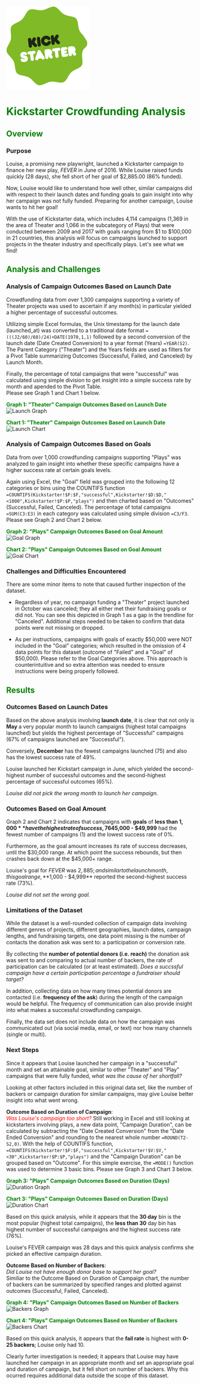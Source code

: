 ![kickstarter logo](./Resources/kickstarter.png)

# **<span style="color:green"> Kickstarter Crowdfunding Analysis </span>**
## <span style="color:green"> Overview </span>

### Purpose
Louise, a promising new playwright, launched a Kickstarter campaign to finance her new play, *_FEVER_* in June of 2016.  While Louise raised funds quickly (28 days), she fell short of her goal of $2,885.00 (86% funded). 

Now, Louise would like to understand how well other, similar campaigns did with respect to their launch dates and funding goals to gain insight into why her campaign was not fully funded. Preparing for another campaign, Louise wants to hit her goal!  

With the use of Kickstarter data, which includes 4,114 campaigns (1,369 in the area of Theater and 1,066 in the subcategory of Plays) that were conducted between 2009 and 2017 with goals ranging from $1 to $100,000 in 21 countries, this analysis will focus on campaigns launched to support projects in the theater industry and specifically plays.  Let's see what we find! 

## <span style="color:green"> Analysis and Challenges </span>

### Analysis of Campaign Outcomes Based on Launch Date
Crowdfunding data from over 1,300 campaigns supporting a variety of Theater projects was used to ascertain if any month(s) in particular yielded a higher percentage of successful outcomes.

Utilizing simple Excel formulas, the Unix timestamp for the launch date (launched_at) was converted to a traditional date format
```=(((J2/60)/60)/24)+DATE(1970,1,1)```
 followed by a second conversion of the launch date (Date Created Conversion) to a year format (Years) ```=YEAR(S2)```.  The Parent Category ("Theater") and the Years fields are used as filters for a Pivot Table summarizing Outcomes (Successful, Failed, and Canceled) by Launch Month.  
 
Finally, the percentage of total campaigns that were "successful" was calculated using simple division to get insight into a simple success rate by month and apended to the Pivot Table.  
Please see Graph 1 and Chart 1 below.

**<span style="color:green">Graph 1: "Theater" Campaign Outcomes Based on Launch Date</span>**
![Launch Graph](./Resources/Theater_Outcomes_Vs_Launch.png)


**<span style="color:green">Chart 1: "Theater" Campaign Outcomes Based on Launch Date</span>**
![Launch Chart](./Resources/Chart_Launch_Date.png)


### Analysis of Campaign Outcomes Based on Goals

Data from over 1,000 crowdfunding campaigns supporting "Plays" was analyzed to gain insight into whether these specific campaigns have a higher success rate at certain goals levels.  

Again using Excel, the "Goal" field was grouped into the following 12 categories or bins using the COUNTIFS function ```=COUNTIFS(Kickstarter!$F:$F,"successful",Kickstarter!$D:$D,"<1000",Kickstarter!$P:$P,"plays")``` and then charted based on "Outcomes" (Successful, Failed, Canceled).  The percentage of total campaigns ```=SUM(C3:E3)``` in each category was calculated using simple division ```=C3/F3```.  Please see Graph 2 and Chart 2 below.  


**<span style="color:green">Graph 2: "Plays" Campaign Outcomes Based on Goal Amount</span>** 
![Goal Graph](./Resources/Outcomes_Vs_Goals.png)

**<span style="color:green">Chart 2: "Plays" Campaign Outcomes Based on Goal Amount</span>**
![Goal Chart](./Resources/Chart_Goals.png)

 

### **Challenges and Difficulties** Encountered
There are some minor items to note that caused further inspection of the dataset.  

* Regardless of year, no campaign funding a "Theater" project launched in October was canceled; they all either met their fundraising goals or did not. You can see this depicted in Graph 1 as a gap in the trendline for "Canceled".  Additional steps needed to be taken to confirm that data points were not missing or dropped.

* As per instructions, campaigns with goals of exactly $50,000 were NOT included in the "Goal" categories; which resulted in the omission of 4 data points for this dataset (outcome of "Failed" and a "Goal" of $50,000).  Please refer to the Goal Categories above.  This approach is counterintuitive and so extra attention was needed to ensure instructions were being properly followed. 
  

## <span style="color:green">Results</span>  

### Outcomes Based on Launch Dates

Based on the above analysis involving **launch date**, it is clear that not only is **May** a very popular month to launch campaigns (highest total campaigns launched) but yields the highest percentage of "Successful" campaigns (67% of campaigns launched are "Successful").

Conversely, **December** has the fewest campaigns launched (75) and also has the lowest success rate of 49%.

Louise launched her Kickstart campaign in June, which yielded the second-highest number of successful outcomes and the second-highest percentage of successful outcomes (65%).

*Louise did not pick the wrong month to launch her campaign.* 

  
### Outcomes Based on Goal Amount

Graph 2 and Chart 2 indicates that campaigns with **goals** of **less than $1,000** have the highest rate of success, 76%.  Meanwhile, the goal range of **$45,000 - $49,999** had the fewest number of campaigns (1) and the lowest success rate of 0%.

Furthermore, as the goal amount increases its rate of success decreases, until the $30,000 range.  At which point the success rebounds, but then crashes back down at the $45,000+ range. 

Louise's goal for *FEVER* was $2,885; and similar to the launch month, this goal range, **$1,000 - $4,999** reported the second-highest success rate (73%).  

*Louise did not set the wrong goal.*  


### Limitations of the Dataset  

While the dataset is a well-rounded collection of campaign data involving different genres of projects, different geographies, launch dates, campaign lengths, and fundraising targets, one data point missing is the number of contacts the donation ask was sent to: a participation or conversion rate.  

By collecting the **number of potential donors (i.e. reach)** the donation ask was sent to and comparing to actual number of backers, the rate of participation can be calculated (or at least estimated). *Does a succssful campaign have a certain participation percentage a fundraiser should target?*

In addition, collecting data on how many times potential donors are contacted (i.e. **frequency of the ask**) during the length of the campaign would be helpful.  The frequency of communication can also provide insight into what makes a successful crowdfunding campaign. 

Finally, the data set does not include data on how the campaign was communicated out (via social media, email, or text) nor how many channels (single or multi). 


### Next Steps

Since it appears that Louise launched her campaign in a "successful" month and set an attainable goal, similar to other "Theater" and "Play" campaigns that were fully funded, *what was the cause of her shortfall?*

Looking at other factors included in this original data set, like the number of backers or campaign duration for similar campaigns, may give Louise better insight into what went wrong.  
  
**Outcome Based on Duration of Campaign**:  
<span style="color:red"> *Was Louise's campaign too short?* </span>  Still working in Excel and still looking at kickstarters involving plays, a new data point, "Campaign Duration", can be calculated by subtracting the "Date Created Conversion" from the "Date Ended Conversion" and rounding to the nearest whole number ```=ROUND(T2-S2,0)```. With the help of COUNTIFS function, ```=COUNTIFS(Kickstarter!$F:$F,"successful",Kickstarter!$V:$V,"<30",Kickstarter!$P:$P,"plays")``` and the "Campaign Duration" can be grouped based on "Outcome". For this simple exercise, the ```=MODE()``` function was used to determine 3 basic bins.  Please see Graph 3 and Chart 3 below.

**<span style="color:green"> Graph 3: "Plays" Campaign Outcomes Based on Duration (Days) </span>**
![Duration Graph](./Resources/Outcomes_Vs_Duration.png)

**<span style="color:green"> Chart 3: "Plays" Campaign Outcomes Based on Duration (Days) </span>**
![Duration Chart](./Resources/Chart_Duration.png)

Based on this quick analysis, while it appears that the **30 day** bin is the most popular (highest total campaigns), the **less than 30** day bin has highest number of successful campaigns and the highest success rate (76%).  

Louise's FEVER campaign was 28 days and this quick analysis confirms she picked an effective campaign duration. 

**Outcome Based on Number of Backers**:  
*Did Louise not have enough donor base to support her goal?*   
Similiar to the Outcome Based on Duration of Campaign chart, the number of backers can be summarized by specified ranges and plotted against outcomes (Successful, Failed, Canceled).  
 
  
    
**<span style="color:green">Graph 4: "Plays" Campaign Outcomes Based on Number of Backers</span>**
![Backers Graph](./Resources/Outcomes_Vs_Backers.png)

**<span style="color:green">Chart 4: "Plays" Campaign Outcomes Based on Number of Backers</span>**
![Backers Chart](./Resources/Chart_Backers.png)   

Based on this quick analysis, it appears that the **fail rate** is highest with **0-25 backers**; Louise only had 10.

Clearly furter investigation is needed; it appears that Louise may have launched her campaign in an appropriate month and set an appropriate goal and duration of campaign, but it fell short on number of backers.  Why this ocurred requires additional data outside the scope of this dataset. 